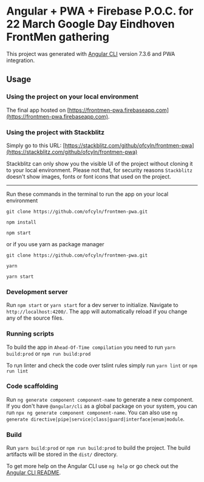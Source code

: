 # Angular + PWA + Firebase P.O.C. for 22 March Google Day Eindhoven FrontMen gathering

This project was generated with [Angular CLI](https://github.com/angular/angular-cli) version 7.3.6 and PWA integration.

## Usage

### Using the project on your local environment

The final app hosted on [https://frontmen-pwa.firebaseapp.com](https://frontmen-pwa.firebaseapp.com).

### Using the project with Stackblitz

Simply go to this URL: [https://stackblitz.com/github/ofcyln/frontmen-pwa](https://stackblitz.com/github/ofcyln/frontmen-pwa)

Stackblitz can only show you the visible UI of the project without cloning it to your local environment. Please not that, for security reasons `Stackblitz` doesn't show images, fonts or font icons that used on the project.

----------------

Run these commands in the terminal to run the app on your local environment

    git clone https://github.com/ofcyln/frontmen-pwa.git

    npm install

    npm start

or if you use yarn as package manager

    git clone https://github.com/ofcyln/frontmen-pwa.git

    yarn

    yarn start

### Development server

Run `npm start` or `yarn start` for a dev server to initialize. 
Navigate to `http://localhost:4200/`. The app will automatically reload if you change any of the source files.

### Running scripts 

To build the app in `Ahead-Of-Time compilation` you need to run `yarn build:prod` or `npm run build:prod`

To run linter and check the code over tslint rules simply run `yarn lint` or `npm run lint`

### Code scaffolding

Run `ng generate component component-name` to generate a new component. If you don't have `@angular/cli` as a global package on your system, you can run `npx ng generate component component-name`. You can also use `ng generate directive|pipe|service|class|guard|interface|enum|module`.

### Build

Run `yarn build:prod` or `npm run build:prod` to build the project. 
The build artifacts will be stored in the `dist/` directory.

To get more help on the Angular CLI use `ng help` or go check out the [Angular CLI README](https://github.com/angular/angular-cli/blob/master/README.md).
